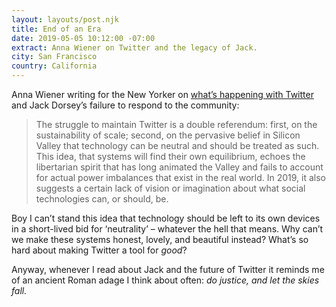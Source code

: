 ```yaml
---
layout: layouts/post.njk
title: End of an Era
date: 2019-05-05 10:12:00 -07:00
extract: Anna Wiener on Twitter and the legacy of Jack.
city: San Francisco
country: California
---
```


Anna Wiener writing for the New Yorker on [what’s happening with Twitter](https://www.newyorker.com/news/letter-from-silicon-valley/jack-dorseys-ted-interview-and-the-end-of-an-era) and Jack Dorsey’s failure to respond to the community:

> The struggle to maintain Twitter is a double referendum: first, on the sustainability of scale; second, on the pervasive belief in Silicon Valley that technology can be neutral and should be treated as such. This idea, that systems will find their own equilibrium, echoes the libertarian spirit that has long animated the Valley and fails to account for actual power imbalances that exist in the real world. In 2019, it also suggests a certain lack of vision or imagination about what social technologies can, or should, be.

Boy I can’t stand this idea that technology should be left to its own devices in a short-lived bid for ‘neutrality’ – whatever the hell that means. Why can’t we make these systems honest, lovely, and beautiful instead? What’s so hard about making Twitter a tool for _good_?

Anyway, whenever I read about Jack and the future of Twitter it reminds me of an ancient Roman adage I think about often: _do justice, and let the skies fall._
